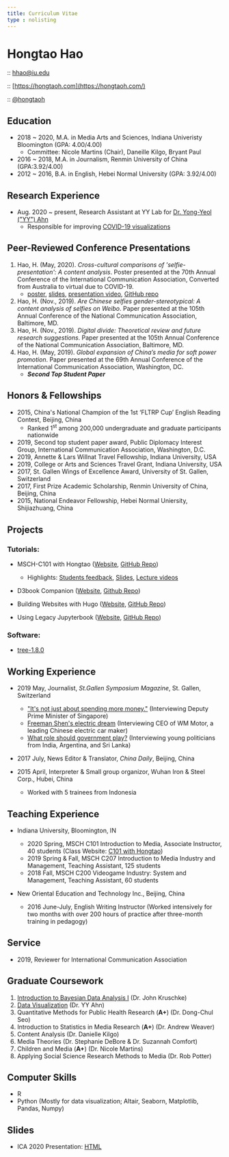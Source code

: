 ```yaml
---
title: Curriculum Vitae
type : nolisting
---
```

# Hongtao Hao

<i class="fa fa-envelope"></i> :: [hhao@iu.edu](mailto:hhao@iu.edu)

<i class="fa fa-globe" style="font-size: 19pt"></i> :: [https://hongtaoh.com](https://hongtaoh.com/)

<i class="fa fa-github" style="font-size: 19pt"></i> :: [@hongtaoh](https://github.com/hongtaoh)

## Education

- 2018 ~ 2020, M.A. in Media Arts and Sciences, Indiana Univeristy Bloomington (GPA: 4.00/4.00)
   - Committee: Nicole Martins (Chair), Daneille Kilgo, Bryant Paul
- 2016 ~ 2018, M.A. in Journalism, Renmin University of China (GPA:3.92/4.00)
- 2012 ~ 2016, B.A. in English, Hebei Normal University (GPA: 3.92/4.00)

## Research Experience

- Aug. 2020 ~ present, Research Assistant at YY Lab for [Dr. Yong-Yeol ("YY") Ahn](http://yongyeol.com/)
    - Responsible for improving [COVID-19 visualizations](https://github.com/covid19-data/covid19-data)

## Peer-Reviewed Conference Presentations
1. Hao, H. (May, 2020). *Cross-cultural comparisons of 'selfie-presentation': A content analysis*. Poster presented at the 70th Annual Conference of the International Communication Association, Converted from Australia to virtual due to COVID-19. 
    - [poster](https://hongtaoh.com/files/ICA_Poster_Actual_Size.pdf), [slides](https://hongtaoh.com/slides/ICA2020.html#1), [presentation video](https://player.vimeo.com/video/418504580), [GitHub repo](https://github.com/hongtaoh/ICA2020Poster)
2. Hao, H. (Nov., 2019). *Are Chinese selfies gender-stereotypical: A content analysis of selfies on Weibo*. Paper presented at the 105th Annual Conference of the National Communication Association, Baltimore, MD. 
3. Hao, H. (Nov., 2019). *Digital divide: Theoretical review and future research suggestions*. Paper presented at the 105th Annual Conference of the National Communication Association, Baltimore, MD. 
4. Hao, H. (May, 2019). *Global expansion of China’s media for soft power promotion*. Paper presented at the 69th Annual Conference of the International Communication Association, Washington, DC. 
    - ***Second Top Student Paper*** 

## Honors & Fellowships

- 2015, China's National Champion of the 1st ‘FLTRP Cup’ English Reading Contest, Beijing, China
   - Ranked 1<sup>st</sup> among 200,000 undergraduate and graduate participants nationwide
- 2019, Second top student paper award, Public Diplomacy Interest Group, International Communication Association, Washington, D.C. 
- 2019, Annette & Lars Willnat Travel Fellowship, Indiana University, USA
- 2019, College or Arts and Sciences Travel Grant, Indiana University, USA
- 2017, St. Gallen Wings of Excellence Award, University of St. Gallen, Switzerland
- 2017, First Prize Academic Scholarship, Renmin University of China, Beijing, China
- 2015, National Endeavor Fellowship, Hebei Normal Uniersity, Shijiazhuang, China

## Projects

### Tutorials:

- MSCH-C101 with Hongtao ([Website](https://c101.hongtaoh.com/), [GitHub Repo](https://github.com/hongtaoh/c101))

  - Highlights: [Students feedback](https://c101.hongtaoh.com/feedback/), [Slides](https://c101.hongtaoh.com/slides/), [Lecture videos](https://c101.hongtaoh.com/videos/)

- D3book Companion ([Website](https://d3.hongtaoh.com/), [Github Repo](https://github.com/hongtaoh/d3book))

- Building Websites with Hugo ([Website](https://hugo-tutorial.hongtaoh.com/), [GitHub Repo](https://github.com/hongtaoh/hugo-tutorial))

- Using Legacy Jupyterbook ([Website](https://legacy-jupyterbook.hongtaoh.com/), [GitHub Repo](https://github.com/hongtaoh/legacy-jupyterbook))


### Software:

- [tree-1.8.0](https://github.com/hongtaoh/tree-1.8.0)

## Working Experience
- 2019 May, Journalist, *St.Gallen Symposium Magazine*, St. Gallen, Switzerland 

  - ["It's not just about spending more money."](https://www.symposium.org/articles/its-not-just-about-spending-more-money) (Interviewing Deputy Prime Minister of Singapore)
  - [Freeman Shen's electric dream](https://www.symposium.org/articles/freeman-shens-electric-dream) (Interviewing CEO of WM Motor, a leading Chinese electric car maker)
  - [What role should government play?](https://www.symposium.org/articles/what-role-should-governments-play) (Interviewing young politicians from India, Argentina, and Sri Lanka)

- 2017 July, News Editor & Translator, *China Daily*, Beijing, China

- 2015 April, Interpreter & Small group organizor, Wuhan Iron & Steel Corp., Hubei, China 
   - Worked with 5 trainees from Indonesia

## Teaching Experience
- Indiana University, Bloomington, IN
   - 2020 Spring, MSCH C101 Introduction to Media, Associate Instructor, 40 students  (Class Website: [C101 with Hongtao](https://c101.hongtaoh.com/)) <!--for Professor Mike Conway-->
   - 2019 Spring & Fall, MSCH C207 Introduction to Media Industry and Management, Teaching Assistant, 125 students <!--for for Matt Pierce-->
   - 2018 Fall, MSCH C200 Videogame Industry: System and Management, Teaching Assistant, 60 students <!--for for Nathan Mishler-->

-  New Oriental Education and Technology Inc., Beijing, China
   - 2016 June-July, English Writing Instructor (Worked intensively for two months with over 200 hours of practice after three-month training in pedagogy)

## Service
- 2019, Reviewer for International Communication Association

## Graduate Coursework
1. [Introduction to Bayesian Data Analysis I](https://jkkweb.sitehost.iu.edu/jkkteach/P533/) (Dr. John Kruschke)
2. [Data Visualization](http://yyahn.com/dviz-course/) (Dr. YY Ahn)
3. Quantitative Methods for Public Health Research (**A+**) (Dr. Dong-Chul Seo)
4. Introduction to Statistics in Media Research (**A+**) (Dr. Andrew Weaver)
5. Content Analysis (Dr. Danielle Kilgo)
6. Media Theories (Dr. Stephanie DeBore & Dr. Suzannah Comfort)
7. Children and Media (**A+**) (Dr. Nicole Martins)
8. Applying Social Science Research Methods to Media (Dr. Rob Potter)


## Computer Skills
- R 
- Python (Mostly for data visualization; Altair, Seaborn, Matplotlib, Pandas, Numpy)


## Slides

- ICA 2020 Presentation: [HTML](/slides/ICA2020.html)


